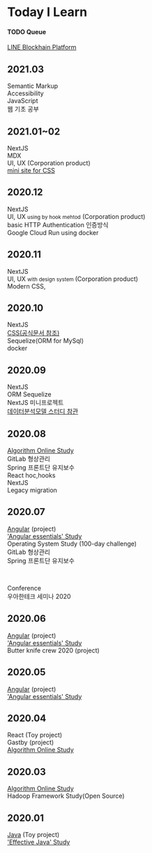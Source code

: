 # Today I Learn

#### TODO Queue

[LINE Blockhain Platform](https://blockchain.line.biz/)

## 2021.03
Semantic Markup <br/>
Accessibility <br/>
JavaScript <br/>
웹 기초 공부 <br/>

## 2021.01~02
NextJS <br/>
MDX <br/>
UI, UX  (Corporation product)  <br/>
[mini site for CSS](https://github.com/OHHAKO/frontAction-boilerplate)

## 2020.12

NextJS <br/>
UI, UX <small> using by hook mehtod</small> (Corporation product) <br/>
basic HTTP Authentication 인증방식<br/>
Google Cloud Run using docker <br/>

## 2020.11

NextJS <br/>
UI, UX <small> with design system </small> (Corporation product) <br/>
Modern CSS,

## 2020.10

NextJS <br/>
[CSS(공식문서 참조)](https://developer.mozilla.org/en-US/docs/Web/CSS) <br/>
Sequelize(ORM for MySql) <br/>
docker <br/>

## 2020.09

NextJS <br/>
ORM Sequelize <br/>
NextJS 미니프로젝트 <br/>
[데이터분석모델 스터디 참관](https://github.com/OHHAKO/TIL/blob/master/anaylyze/model_summary.md)

## 2020.08

[Algorithm Online Study](https://github.com/TheCopiens/algorithm-study) <br/>
GitLab 형상관리 <br/>
Spring 프론트단 유지보수 <br/>
React hoc,hooks <br/>
NextJS <br/>
Legacy migration

## 2020.07

[Angular](https://github.com/subply) (project)<br/>
['Angular essentials' Study](https://github.com/subply/Angular-study) <br/>
Operating System Study (100-day challenge)<br/>
GitLab 형상관리 <br/>
Spring 프론트단 유지보수

<br/>

Conference <br/>
우아한테크 세미나 2020

## 2020.06

[Angular](https://github.com/subply) (project)<br/>
['Angular essentials' Study](https://github.com/subply/Angular-study) <br/>
Butter knife crew 2020 (project)

## 2020.05

[Angular](https://github.com/subply) (project)<br/>
['Angular essentials' Study](https://github.com/subply/Angular-study) <br/>

## 2020.04

React (Toy project)<br/>
Gastby (project)<br/>
[Algorithm Online Study](https://github.com/TheCopiens/algorithm-study)

## 2020.03

[Algorithm Online Study](https://github.com/TheCopiens/algorithm-study) <br/>
Hadoop Framework Study(Open Source)

## 2020.01

[Java](https://github.com/devilogu) (Toy project) <br/>
['Effective Java' Study](https://github.com/OHHAKO/effective-java-study)
